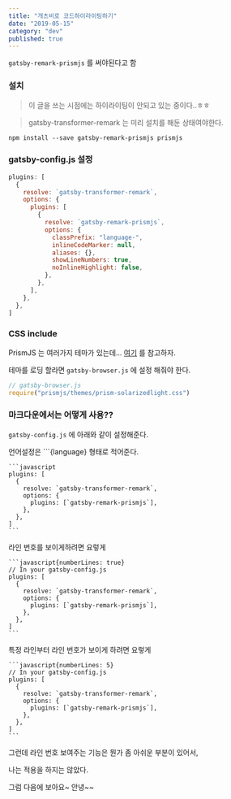 ```yaml
---
title: "개츠비로 코드하이라이팅하기"
date: "2019-05-15"
category: "dev"
published: true
---
```


`gatsby-remark-prismjs` 를 써야된다고 함

### 설치

> 이 글을 쓰는 시점에는 하이라이팅이 안되고 있는 중이다..ㅎㅎ

> gatsby-transformer-remark 는 미리 설치를 해둔 상태여야한다.

```shell
npm install --save gatsby-remark-prismjs prismjs
```

### gatsby-config.js 설정

```javascript
plugins: [
  {
    resolve: `gatsby-transformer-remark`,
    options: {
      plugins: [
        {
          resolve: `gatsby-remark-prismjs`,
          options: {
            classPrefix: "language-",
            inlineCodeMarker: null,
            aliases: {},
            showLineNumbers: true,
            noInlineHighlight: false,
          },
        },
      ],
    },
  },
]
```

### CSS include

PrismJS 는 여러가지 테마가 있는데...
[여기](https://github.com/PrismJS/prism/tree/1d5047df37aacc900f8270b1c6215028f6988eb1/themes) 를 참고하자.

테마를 로딩 할라면 `gatsby-browser.js` 에 설정 해줘야 한다.

```javascript
// gatsby-browser.js
require("prismjs/themes/prism-solarizedlight.css")
```

### 마크다운에서는 어떻게 사용??

`gatsby-config.js` 에 아래와 같이 설정해준다.

언어설정은 \`\`\`{language} 형태로 적어준다.

````
```javascript
plugins: [
  {
    resolve: `gatsby-transformer-remark`,
    options: {
      plugins: [`gatsby-remark-prismjs`],
    },
  },
]
```
````

라인 번호를 보이게하려면 요렇게

````
```javascript{numberLines: true}
// In your gatsby-config.js
plugins: [
  {
    resolve: `gatsby-transformer-remark`,
    options: {
      plugins: [`gatsby-remark-prismjs`],
    },
  },
]
```
````

특정 라인부터 라인 번호가 보이게 하려면 요렇게

````
```javascript{numberLines: 5}
// In your gatsby-config.js
plugins: [
  {
    resolve: `gatsby-transformer-remark`,
    options: {
      plugins: [`gatsby-remark-prismjs`],
    },
  },
]
```
````

그런데 라인 번호 보여주는 기능은 뭔가 좀 아쉬운 부분이 있어서,

나는 적용을 하지는 않았다.

그럼 다음에 보아요~ 안녕~~
